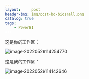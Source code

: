 ```yaml
---
layout:     post
header-img: img/post-bg-bigsmall.png
catalog: true
tags:
    - PowerBI
---
```






这是你的工作区：

![image-20220526114254770](https://picgo-1301351990.cos.ap-beijing.myqcloud.com/markdown/image-20220526114254770.png)

这是我的工作区：

![image-20220526114142646](https://picgo-1301351990.cos.ap-beijing.myqcloud.com/markdown/image-20220526114142646.png)



